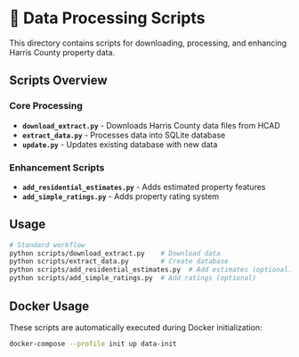 # 🔧 Data Processing Scripts

This directory contains scripts for downloading, processing, and enhancing Harris County property data.

## Scripts Overview

### Core Processing
- **`download_extract.py`** - Downloads Harris County data files from HCAD
- **`extract_data.py`** - Processes data into SQLite database  
- **`update.py`** - Updates existing database with new data

### Enhancement Scripts  
- **`add_residential_estimates.py`** - Adds estimated property features
- **`add_simple_ratings.py`** - Adds property rating system

## Usage

```bash
# Standard workflow
python scripts/download_extract.py    # Download data
python scripts/extract_data.py        # Create database
python scripts/add_residential_estimates.py  # Add estimates (optional)
python scripts/add_simple_ratings.py  # Add ratings (optional)
```

## Docker Usage

These scripts are automatically executed during Docker initialization:
```bash
docker-compose --profile init up data-init
```
